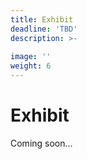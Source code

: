 ```yaml
---
title: Exhibit
deadline: 'TBD'
description: >-
  
image: ''
weight: 6
---
```

# Exhibit
Coming soon...